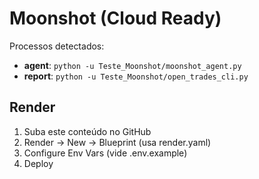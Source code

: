 # Moonshot (Cloud Ready)

Processos detectados:
- **agent**: `python -u Teste_Moonshot/moonshot_agent.py`
- **report**: `python -u Teste_Moonshot/open_trades_cli.py`

## Render
1) Suba este conteúdo no GitHub
2) Render → New → Blueprint (usa render.yaml)
3) Configure Env Vars (vide .env.example)
4) Deploy
